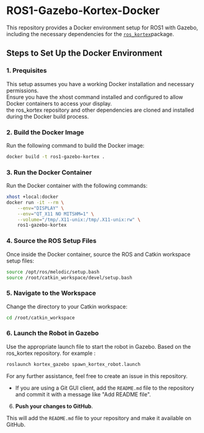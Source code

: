 # ROS1-Gazebo-Kortex-Docker

This repository provides a Docker environment setup for ROS1 with Gazebo, including the necessary dependencies for the [`ros_kortex`](https://github.com/Kinovarobotics/ros_kortex)package.

## Steps to Set Up the Docker Environment
### 1. Prequisites
This setup assumes you have a working Docker installation and necessary permissions.  
Ensure you have the xhost command installed and configured to allow Docker containers to access your display.  
the ros_kortex repository and other dependencies are cloned and installed during the Docker build process.  
    
### 2. Build the Docker Image

Run the following command to build the Docker image:

```bash
docker build -t ros1-gazebo-kortex .
```

### 3. Run the Docker Container

Run the Docker container with the following commands:

```bash
xhost +local:docker
docker run -it --rm \
    --env="DISPLAY" \
    --env="QT_X11 NO MITSHM=1" \
    --volume="/tmp/.X11-unix:/tmp/.X11-unix:rw" \
    ros1-gazebo-kortex
```
### 4. Source the ROS Setup Files

Once inside the Docker container, source the ROS and Catkin workspace setup files:

```bash
source /opt/ros/melodic/setup.bash
source /root/catkin_workspace/devel/setup.bash
```
### 5. Navigate to the Workspace
Change the directory to your Catkin workspace:

```bash
cd /root/catkin_workspace
```

### 6. Launch the Robot in Gazebo

Use the appropriate launch file to start the robot in Gazebo. Based on the ros_kortex repository. for example :

```bash
roslaunch kortex_gazebo spawn_kortex_robot.launch
```

For any further assistance, feel free to create an issue in this repository.

   - If you are using a Git GUI client, add the `README.md` file to the repository and commit it with a message like "Add README file".

6. **Push your changes to GitHub**.

This will add the `README.md` file to your repository and make it available on GitHub.
